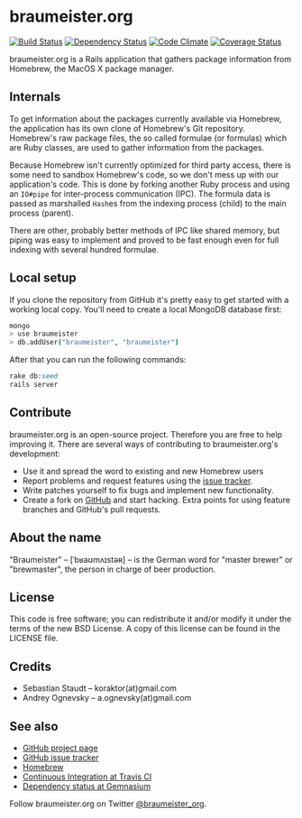 braumeister.org
===============

[![Build Status](https://secure.travis-ci.org/koraktor/braumeister.org.png)](http://travis-ci.org/koraktor/braumeister.org) [![Dependency Status](https://gemnasium.com/koraktor/braumeister.org.png)](https://gemnasium.com/koraktor/braumeister.org) [![Code Climate](https://codeclimate.com/github/koraktor/braumeister.org.png)](https://codeclimate.com/github/koraktor/braumeister.org) [![Coverage Status](https://coveralls.io/repos/koraktor/braumeister.org/badge.png?branch=master)](https://coveralls.io/r/koraktor/braumeister.org)

braumeister.org is a Rails application that gathers package information from
Homebrew, the MacOS X package manager.

## Internals

To get information about the packages currently available via Homebrew, the
application has its own clone of Homebrew's Git repository. Homebrew's raw
package files, the so called formulae (or formulas) which are Ruby classes, are
used to gather information from the packages.

Because Homebrew isn't currently optimized for third party access, there is
some need to sandbox Homebrew's code, so we don't mess up with our
application's code. This is done by forking another Ruby process and using an
`IO#pipe` for inter-process communication (IPC). The formula data is passed as
marshalled `Hash`es from the indexing process (child) to the main process
(parent).

There are other, probably better methods of IPC like shared memory, but piping
was easy to implement and proved to be fast enough even for full indexing with
several hundred formulae.

## Local setup

If you clone the repository from GitHub it's pretty easy to get started with
a working local copy. You'll need to create a local MongoDB database first:

```bash
mongo
> use braumeister
> db.addUser("braumeister", "braumeister")
```

After that you can run the following commands:

```ruby
rake db:seed
rails server
```

## Contribute

braumeister.org is an open-source project. Therefore you are free to help
improving it. There are several ways of contributing to braumeister.org's
development:

 * Use it and spread the word to existing and new Homebrew users
 * Report problems and request features using the [issue tracker][2].
 * Write patches yourself to fix bugs and implement new functionality.
 * Create a fork on [GitHub][1] and start hacking. Extra points for using
   feature branches and GitHub's pull requests.

## About the name

"Braumeister" – [ˈbʁaʊmʌɪstəʀ] – is the German word for "master brewer" or
"brewmaster", the person in charge of beer production.

## License

This code is free software; you can redistribute it and/or modify it under the
terms of the new BSD License. A copy of this license can be found in the
LICENSE file.

## Credits

 * Sebastian Staudt – koraktor(at)gmail.com
 * Andrey Ognevsky – a.ognevsky(at)gmail.com

## See also

 * [GitHub project page][1]
 * [GitHub issue tracker][2]
 * [Homebrew][3]
 * [Continuous Integration at Travis CI][5]
 * [Dependency status at Gemnasium][4]

Follow braumeister.org on Twitter
[@braumeister_org](http://twitter.com/braumeister_org).

 [1]: https://github.com/koraktor/braumeister.org
 [2]: https://github.com/koraktor/braumeister.org/issues
 [3]: http://brew.sh
 [4]: https://gemnasium.com/koraktor/braumeister.org
 [5]: https://travis-ci.org/koraktor/braumeister.org
